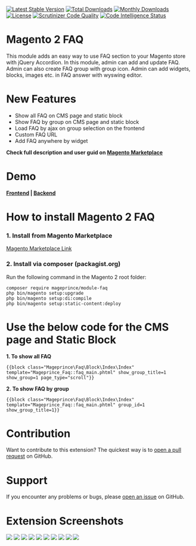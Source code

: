 [![Latest Stable Version](https://poser.pugx.org/mageprince/module-faq/v)](//packagist.org/packages/mageprince/module-faq)
[![Total Downloads](https://poser.pugx.org/mageprince/module-faq/downloads)](//packagist.org/packages/mageprince/module-faq)
[![Monthly Downloads](https://poser.pugx.org/mageprince/module-faq/d/monthly)](//packagist.org/packages/mageprince/module-faq)
[![License](https://poser.pugx.org/mageprince/module-faq/license)](//packagist.org/packages/mageprince/module-faq)
[![Scrutinizer Code Quality](https://scrutinizer-ci.com/g/mageprince/magento2-FAQ/badges/quality-score.png?b=master)](https://scrutinizer-ci.com/g/mageprince/magento2-FAQ/?branch=master)
[![Code Intelligence Status](https://scrutinizer-ci.com/g/mageprince/magento2-FAQ/badges/code-intelligence.svg?b=master)](https://scrutinizer-ci.com/code-intelligence)


# Magento 2 FAQ

This module adds an easy way to use FAQ section to your Magento store with jQuery Accordion. In this module, admin can add and update FAQ. Admin can also create FAQ group with group icon. Admin can add widgets, blocks, images etc. in FAQ answer with wyswing editor.


# New Features

- Show all FAQ on CMS page and static block
- Show FAQ by group on CMS page and static block
- Load FAQ by ajax on group selection on the frontend
- Custom FAQ URL
- Add FAQ anywhere by widget

<b>Check full description and user guid on <a href="https://commercemarketplace.adobe.com/mageprince-module-faq.html">Magento Marketplace</a></b>

# Demo

<b><a href="https://demo.mageprince.com/faq/">Frontend</a>   |   <a href="https://demo.mageprince.com/admin">Backend</a></b>

# How to install Magento 2 FAQ

### 1. Install from Magento Marketplace

  [Magento Marketplace Link](https://commercemarketplace.adobe.com/mageprince-module-faq.html)

### 2. Install via composer (packagist.org)

Run the following command in the Magento 2 root folder:

    composer require mageprince/module-faq
    php bin/magento setup:upgrade
    php bin/magento setup:di:compile
    php bin/magento setup:static-content:deploy

# Use the below code for the CMS page and Static Block

<b>1. To show all FAQ</b>

<code>{{block class="Mageprince\Faq\Block\Index\Index" template="Mageprince_Faq::faq_main.phtml" show_group_title=1 show_group=1 page_type="scroll"}}</code>

<b>2. To show FAQ by group</b>

<code>{{block class="Mageprince\Faq\Block\Index\Index" template="Mageprince_Faq::faq_main.phtml" group_id=1 show_group_title=1}}</code>


# Contribution

Want to contribute to this extension? The quickest way is to <a href="https://help.github.com/articles/about-pull-requests/">open a pull request</a> on GitHub.

# Support

If you encounter any problems or bugs, please <a href="https://github.com/mageprince/magento2-FAQ/issues">open an issue</a> on GitHub.


# Extension Screenshots

<img src="https://commercemarketplace.adobe.com/media/catalog/product/f/b/fb74_1_faq_page_2.jpg"/>
<img src="https://commercemarketplace.adobe.com/media/catalog/product/e/7/e777_3_widget_2.jpg"/>
<img src="https://commercemarketplace.adobe.com/media/catalog/product/8/5/85d4_5_group_grid_2.jpg"/>
<img src="https://commercemarketplace.adobe.com/media/catalog/product/1/6/16de_6_group_edit_2.jpg"/>
<img src="https://commercemarketplace.adobe.com/media/catalog/product/1/5/1579_7_faq_grid_2.jpg"/>
<img src="https://commercemarketplace.adobe.com/media/catalog/product/0/e/0e7b_9_faq_edit_1_2.jpg"/>
<img src="https://commercemarketplace.adobe.com/media/catalog/product/9/b/9b28_10_faq_edit_2_2.jpg"/>
<img src="https://commercemarketplace.adobe.com/media/catalog/product/d/3/d33b_11_configuration_1_2.jpg"/>
<img src="https://commercemarketplace.adobe.com/media/catalog/product/d/6/d672_12_configuration_2_2.jpg"/>
<img src="https://commercemarketplace.adobe.com/media/catalog/product/6/1/6112_13_widget_2.jpg"/>


